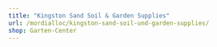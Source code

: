 ```yaml
---
title: "Kingston Sand Soil & Garden Supplies"
url: /mordialloc/kingston-sand-soil-und-garden-supplies/
shop: Garten-Center
---
```

